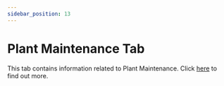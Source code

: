```yaml
---
sidebar_position: 13
---
```


# Plant Maintenance Tab

This tab contains information related to Plant Maintenance. Click [here](../../plant-maintenance/overview.md) to find out more.
